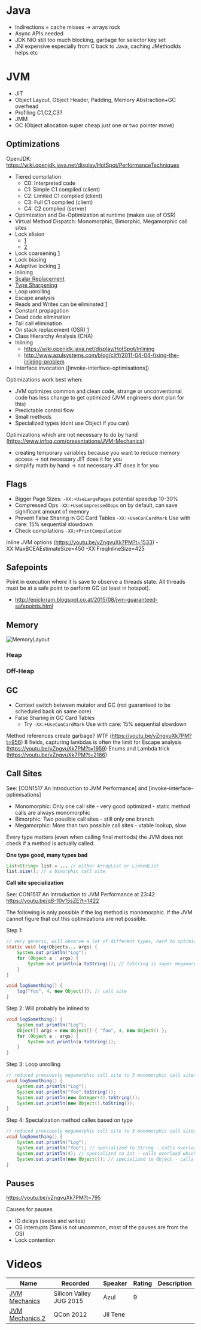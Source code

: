 Java
====

* Indirections = cache misses -> arrays rock
* Async APIs needed
* JDK NIO still too much blocking, garbage for selector key set
* JNI expensive especially from C back to Java, caching JMethodIds helps etc

# JVM

* JIT
* Object Layout, Object Header, Padding, Memory Abstraction+GC overhead
* Profiling C1,C2,C3?
* JMM
* GC (Object allocation super cheap just one or two pointer move)

## Optimizations

OpenJDK: https://wiki.openjdk.java.net/display/HotSpot/PerformanceTechniques

 * Tiered compilation
   + C0: Interpreted code
   + C1: Simple C1 compiled (client)
   + C2: Limited C1 compiled (client)
   + C3: Full C1 compiled (client)
   + C4: C2 complied (server)
 * Optimization and De-Optimization at runtime (makes use of OSR)
 * Virtual Method Dispatch: Monomorphic, Bimorphic, Megamorphic call sites
 * Lock elision
   + [1](https://youtu.be/9yzZ4d3xueU?list=WL&t=1314)
   + [2](http://www.ibm.com/developerworks/library/j-jtp10185/index.html)
 * Lock coarsening [1](http://www.ibm.com/developerworks/library/j-jtp10185/index.html)
 * Lock biasing
 * Adaptive locking [1](http://www.ibm.com/developerworks/library/j-jtp10185/index.html)
 * Inlining
 * [Scalar Replacement](https://www.youtube.com/watch?v=9yzZ4d3xueU&list=WL&index=3)
 * [Type Sharpening](https://youtu.be/9yzZ4d3xueU?list=WL&t=1341)
 * Loop unrolling
 * Escape analysis
 * Reads and Writes can be eliminated [1](https://www.infoq.com/presentations/JVM-Mechanics)
 * Constant propagation
 * Dead code elimination
 * Tail call elimination
 * On stack replacement (OSR) [1](https://youtu.be/9yzZ4d3xueU?list=WL&t=1375)
 * Class Hierarchy Analysis (CHA)
 * Inlining
    + https://wiki.openjdk.java.net/display/HotSpot/Inlining
    + http://www.azulsystems.com/blog/cliff/2011-04-04-fixing-the-inlining-problem
 * Interface invocation ([invoke-interface-optimisations])

Optimizations work best when:

 * JVM optimizes common and clean code, strange or unconventional code has less change to get optimized (JVM engineers dont plan for this)
 * Predictable control flow
 * Small methods
 * Specialized types (dont use Object if you can)
 
Optimizations which are not necessary to do by hand (https://www.infoq.com/presentations/JVM-Mechanics): 

 * creating temporary variables because you want to reduce memory access -> not necessary JIT does it for you
 * simplify math by hand -> not necessary JIT does it for you
 
## Flags

 * Bigger Page Sizes: ```-XX:+UseLargePages``` potential speedup 10-30%
 * Compressed Ops ```-XX:+UseCompressedOops``` on by default, can save significant amount of memory
 * Prevent False Sharing in GC Card Tables ```-XX:+UseConCardMark``` Use with care: 15% sequential slowdown
 * Check compilations ```-XX:+PrintCompilation```

Inline JVM options (https://youtu.be/vZngvuXk7PM?t=1533) -XX:MaxBCEAEstimateSize=450 -XX:FreqInlineSize=425

## Safepoints

Point in execution where it is save to observe a threads state. All threads must be at a safe point to perform GC (at least in hotspot).

 * http://epickrram.blogspot.co.at/2015/08/jvm-guaranteed-safepoints.html
 
## Memory
 
![MemoryLayout](http://www.pointsoftware.ch/wp-content/uploads/2012/11/Cookbook_JVMArguments_2_MemoryModel.png)
 
### Heap

### Off-Heap
 
## GC

 * Context switch between mutator and GC (not guaranteed to be scheduled back on same core)
 * False Sharing in GC Card Tables
   + Try ```-XX:+UseConCardMark``` Use with care: 15% sequential slowdown

Method references create garbage? WTF (https://youtu.be/vZngvuXk7PM?t=956)
8 fields, capturing lambdas is often the limit for Escape analysis (https://youtu.be/vZngvuXk7PM?t=1959)
Enums and Lambda trick (https://youtu.be/vZngvuXk7PM?t=2166)

## Call Sites

See: [CON1517 An Introduction to JVM Performance] and [invoke-interface-optimisations]

 * Monomorphic: Only one call site - very good optimized - static method calls are always monomorphic
 * Bimorphic: Two possible call sites - still only one branch
 * Megamorphic: More than two possible call sites - vtable lookup, slow

Every type matters (even when calling final methods) the JVM does not check if a method is actually called.

**One type good, many types bad**

```java
List<String> list = ... // either ArrayList or LinkedList
list.size(); // a bimorphic call site
```

**Call site specialization**

See: CON1517 An Introduction to JVM Performance at 23:42 https://youtu.be/q8-10v15sZE?t=1422

The following is only possible if the log method is monomorphic. 
If the JVM cannot figure that out this optimizations are not possible.

Step 1:

```java
// very generic, will observe a lot of different types, hard to optimize
static void log(Objects... args) {
    System.out.println("Log");
    for (Object a : args) {
        System.out.println(a.toString()); // toString is super megamorphic
    }
}

void logSomething() {
    log("foo", 4, new Object()); // call site
}
```

Step 2: Will probably be inlined to

```java
void logSomething() {
    System.out.println("Log");
    Object[] args = new Object[] { "foo", 4, new Object() };
    for (Object a : args) {
        System.out.println(a.toString());
    }
}
```

Step 3: Loop unrolling

```java
// reduced previously megamorphic call site to 3 monomorphic call sites
void logSomething() {
    System.out.println("Log");
    System.out.println("foo".toString());
    System.out.println(new Integer(4).toString());
    System.out.println(new Object().toString());
}
```

Step 4: Specialization method calles based on type

```java
// reduced previously megamorphic call site to 3 monomorphic call sites
void logSomething() {
    System.out.println("Log");
    System.out.println("foo"); // specialized to String - calls overload which takes String
    System.out.println(4); // specialized to int - calls overload which takes int
    System.out.println(new Object()); // specialized to Object - calls overload which takes Object
}
```

## Pauses

https://youtu.be/vZngvuXk7PM?t=795

Causes for pauses
 * IO delays (seeks and writes)
 * OS interrupts (5ms is not uncommon, most of the pauses are from the OS)
 * Lock contention
 
# Videos

Name | Recorded | Speaker | Rating | Description |
-----| ---------|---------|--------|-------------|
[JVM Mechanics](https://www.youtube.com/watch?v=E9i9NJeXGmM) | Silicon Valley JUG 2015 | Azul | 9 |  | 
[JVM Mechanics 2](https://www.infoq.com/presentations/JVM-Mechanics) | QCon 2012 | Jil Tene | | |